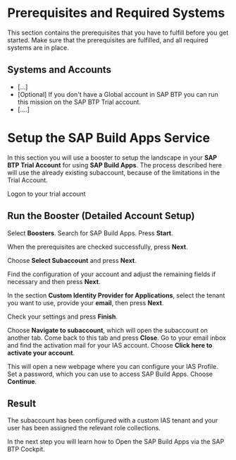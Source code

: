 # Prerequisites and Required Systems

This section contains the prerequisites that you have to fulfill before you get started. Make sure that the prerequisites are fulfilled, and all required systems are in place.

## Systems and Accounts

*	[…]
*	[Optional] If you don't have a Global account in SAP BTP you can run this mission on the SAP BTP Trial account.
* [….]

# Setup the SAP Build Apps Service
In this section you will use a booster to setup the landscape in your **SAP BTP Trial Account** for using **SAP Build Apps**. The process described here will use the already existing subaccount, because of the limitations in the Trial Account.

Logon to your trial account


## Run the Booster (Detailed Account Setup)
Select **Boosters**. Search for SAP Build Apps. Press **Start**.


When the prerequisites are checked successfully, press **Next**.


Choose **Select Subaccount** and press **Next**.


Find the configuration of your account and adjust the remaining fields if necessary and then press **Next**.


In the section **Custom Identity Provider for Applications**, select the tenant you want to use, provide your **email**, then press **Next**.


Check your settings and press **Finish**.


Choose **Navigate to subaccount**, which will open the subaccount on another tab. Come back to this tab and press **Close**.
Go to your email inbox and find the activation mail for your IAS account. Choose **Click here to activate your account**.


This will open a new webpage where you can configure your IAS Profile. Set a password, which you can use to access SAP Build Apps. Choose **Continue**.


## Result
The subaccount has been configured with a custom IAS tenant and your user has been assigned the relevant role collections.


In the next step you will learn how to Open the SAP Build Apps via the SAP BTP Cockpit.

